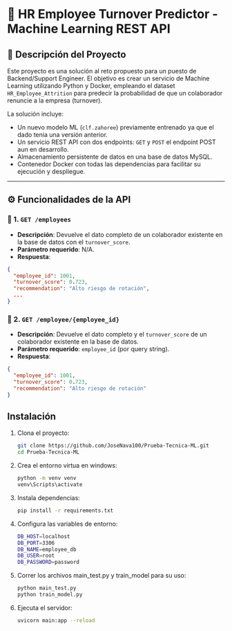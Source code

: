# 💼 HR Employee Turnover Predictor - Machine Learning REST API

## 🧠 Descripción del Proyecto

Este proyecto es una solución al reto propuesto para un puesto de Backend/Support Engineer. El objetivo es crear un servicio de Machine Learning utilizando Python y Docker, empleando el dataset `HR_Employee_Attrition` para predecir la probabilidad de que un colaborador renuncie a la empresa (turnover).

La solución incluye:
- Un nuevo modelo ML (`clf.zahoree`) previamente entrenado ya que el dado tenia una versión anterior.
- Un servicio REST API con dos endpoints: `GET` y `POST` el endpoint POST aun en desarrollo.
- Almacenamiento persistente de datos en una base de datos MySQL.
- Contenedor Docker con todas las dependencias para facilitar su ejecución y despliegue.

---

## ⚙️ Funcionalidades de la API

### 📍 1. `GET /employees`
- **Descripción**: Devuelve el dato completo de un colaborador existente en la base de datos con el `turnover_score`.
- **Parámetro requerido**: N/A.
- **Respuesta**:
```json
{
  "employee_id": 1001,
  "turnover_score": 0.723,
  "recommendation": "Alto riesgo de rotación",
  ...
}
```

### 📍 2. `GET /employee/{employee_id}`
- **Descripción**: Devuelve el dato completo y el `turnover_score` de un colaborador existente en la base de datos.
- **Parámetro requerido**: `employee_id` (por query string).
- **Respuesta**:
```json
{
  "employee_id": 1001,
  "turnover_score": 0.723,
  "recommendation": "Alto riesgo de rotación"
}
```

## Instalación

1. Clona el proyecto:
   ```bash
   git clone https://github.com/JoseNava100/Prueba-Tecnica-ML.git
   cd Prueba-Tecnica-ML
   ```

2. Crea el entorno virtua en windows:
   ```bash
   python -m venv venv
   venv\Scripts\activate
   ```

3. Instala dependencias:
   ```bash
   pip install -r requirements.txt
   ```

4. Configura las variables de entorno:
   ```bash
   DB_HOST=localhost
   DB_PORT=3306
   DB_NAME=employee_db
   DB_USER=root
   DB_PASSWORD=password
   ```

5. Correr los archivos main_test.py y train_model para su uso:
   ```bash
   python main_test.py
   python train_model.py
   ```

6. Ejecuta el servidor:
   ```bash
   uvicorn main:app --reload
   ```
